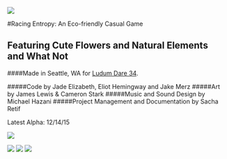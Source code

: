 ![](http://i.imgur.com/mtuKfXo.png)

#Racing Entropy: An Eco-friendly Casual Game

## Featuring Cute Flowers and Natural Elements and What Not

####Made in Seattle, WA for [Ludum Dare 34](http://ludumdare.com/compo/2015/12/09/welcome-to-ludum-dare-34/).

#####Code by Jade Elizabeth, Eliot Hemingway and Jake Merz
#####Art by James Lewis & Cameron Stark
#####Music and Sound Design by Michael Hazani
#####Project Management and Documentation by Sacha Retif

Latest Alpha: 12/14/15


![](http://oi66.tinypic.com/2412ejq.jpg)

![](http://oi66.tinypic.com/nfsfq1.jpg)
![](http://oi63.tinypic.com/15xn2as.jpg)
![](http://oi68.tinypic.com/5kfxx4.jpg)
